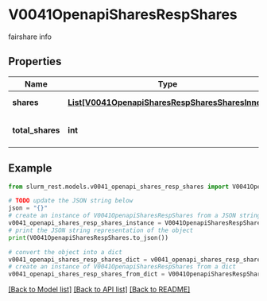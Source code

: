 # V0041OpenapiSharesRespShares

fairshare info

## Properties

Name | Type | Description | Notes
------------ | ------------- | ------------- | -------------
**shares** | [**List[V0041OpenapiSharesRespSharesSharesInner]**](V0041OpenapiSharesRespSharesSharesInner.md) | Assocation shares | [optional] 
**total_shares** | **int** | Total number of shares | [optional] 

## Example

```python
from slurm_rest.models.v0041_openapi_shares_resp_shares import V0041OpenapiSharesRespShares

# TODO update the JSON string below
json = "{}"
# create an instance of V0041OpenapiSharesRespShares from a JSON string
v0041_openapi_shares_resp_shares_instance = V0041OpenapiSharesRespShares.from_json(json)
# print the JSON string representation of the object
print(V0041OpenapiSharesRespShares.to_json())

# convert the object into a dict
v0041_openapi_shares_resp_shares_dict = v0041_openapi_shares_resp_shares_instance.to_dict()
# create an instance of V0041OpenapiSharesRespShares from a dict
v0041_openapi_shares_resp_shares_from_dict = V0041OpenapiSharesRespShares.from_dict(v0041_openapi_shares_resp_shares_dict)
```
[[Back to Model list]](../README.md#documentation-for-models) [[Back to API list]](../README.md#documentation-for-api-endpoints) [[Back to README]](../README.md)


